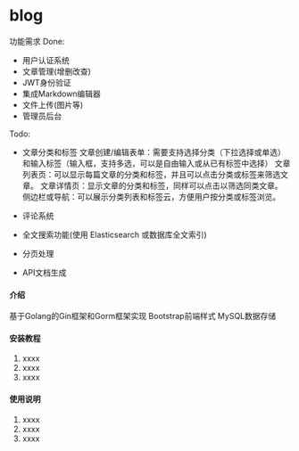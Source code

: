 # blog
功能需求
Done:
- 用户认证系统
- 文章管理(增删改查)
- JWT身份验证
- 集成Markdown编辑器
- 文件上传(图片等)
- 管理员后台

Todo:
- 文章分类和标签
文章创建/编辑表单：需要支持选择分类（下拉选择或单选）和输入标签（输入框，支持多选，可以是自由输入或从已有标签中选择）
文章列表页：可以显示每篇文章的分类和标签，并且可以点击分类或标签来筛选文章。
文章详情页：显示文章的分类和标签，同样可以点击以筛选同类文章。
侧边栏或导航：可以展示分类列表和标签云，方便用户按分类或标签浏览。

- 评论系统
- 全文搜索功能(使用 Elasticsearch 或数据库全文索引)
- 分页处理
- API文档生成


#### 介绍
基于Golang的Gin框架和Gorm框架实现
Bootstrap前端样式
MySQL数据存储


#### 安装教程

1.  xxxx
2.  xxxx
3.  xxxx

#### 使用说明

1.  xxxx
2.  xxxx
3.  xxxx
